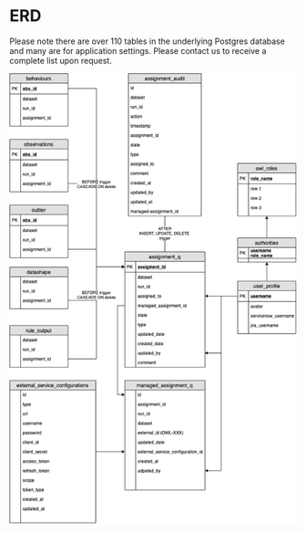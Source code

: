 # ERD

Please note there are over 110 tables in the underlying Postgres database and many are for application settings. Please contact us to receive a complete list upon request.

![](<../../.gitbook/assets/image (42).png>)
